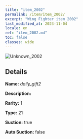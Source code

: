 ```yaml
---
title: "item_2002"
permalink: /item/item_2002/
excerpt: "Wing Fighter item_2002"
last_modified_at: 2023-11-04
locale: en
ref: "item_2002.md"
toc: false
classes: wide
---
```



 ![Unknown_2002](/images/item/daily_gift2_p.png)



## Details

 **Name:** *daily_gift2* 

 **Description:** 

 **Rarity:** 1 

 **Type:** 21 

 **Suction:** true 

 **Auto Suction:** false 


